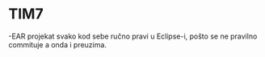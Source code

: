 # TIM7


-EAR projekat svako kod sebe ručno pravi u Eclipse-i, pošto se ne pravilno commituje
a onda i preuzima.